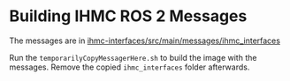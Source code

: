 # Building IHMC ROS 2 Messages

The messages are in [ihmc-interfaces/src/main/messages/ihmc_interfaces](../../ihmc-interfaces/src/main/messages/ihmc_interfaces)

Run the `temporarilyCopyMessagerHere.sh` to build the image with the messages. Remove the copied `ihmc_interfaces` folder afterwards.
